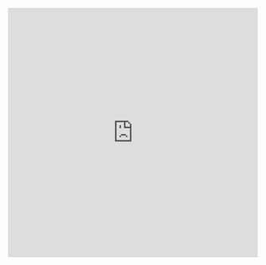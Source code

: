 <iframe
    src="https://www.desmos.com/calculator/n5xisfmeim?embed"
    width="500"
    height="500"
    style="border: 1px solid #ccc"
    frameborder=0>
</iframe>
